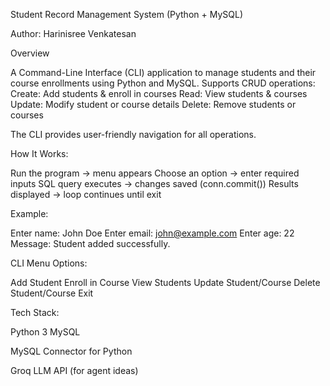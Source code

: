 Student Record Management System (Python + MySQL)

Author: Harinisree Venkatesan

Overview

A Command-Line Interface (CLI) application to manage students and their course enrollments using Python and MySQL. Supports CRUD operations:
Create: Add students & enroll in courses
Read: View students & courses
Update: Modify student or course details
Delete: Remove students or courses

The CLI provides user-friendly navigation for all operations.

How It Works:

Run the program → menu appears
Choose an option → enter required inputs
SQL query executes → changes saved (conn.commit())
Results displayed → loop continues until exit

Example:

Enter name: John Doe
Enter email: john@example.com
Enter age: 22
Message: Student added successfully.

CLI Menu Options:

Add Student
Enroll in Course
View Students
Update Student/Course
Delete Student/Course
Exit


Tech Stack:

Python 3
MySQL

MySQL Connector for Python

Groq LLM API (for agent ideas)

